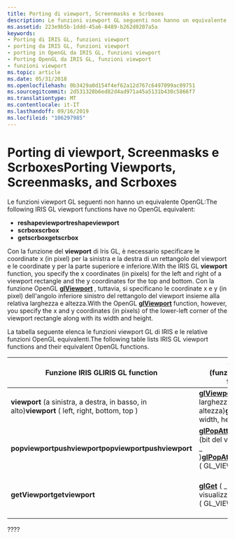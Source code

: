 ```yaml
---
title: Porting di viewport, Screenmasks e Scrboxes
description: Le funzioni viewport GL seguenti non hanno un equivalente OpenGL
ms.assetid: 223e9b5b-1ddd-45a6-8489-b262d0207a5a
keywords:
- Porting di IRIS GL, funzioni viewport
- porting da IRIS GL, funzioni viewport
- porting in OpenGL da IRIS GL, funzioni viewport
- Porting OpenGL da IRIS GL, funzioni viewport
- funzioni viewport
ms.topic: article
ms.date: 05/31/2018
ms.openlocfilehash: 0b3429a0d154f4ef62a12d767c6497099ac09751
ms.sourcegitcommit: 2d531328b6ed82d4ad971a45a5131b430c5866f7
ms.translationtype: MT
ms.contentlocale: it-IT
ms.lasthandoff: 09/16/2019
ms.locfileid: "106297985"
---
```

# <a name="porting-viewports-screenmasks-and-scrboxes"></a><span data-ttu-id="a1cfb-108">Porting di viewport, Screenmasks e Scrboxes</span><span class="sxs-lookup"><span data-stu-id="a1cfb-108">Porting Viewports, Screenmasks, and Scrboxes</span></span>

<span data-ttu-id="a1cfb-109">Le funzioni viewport GL seguenti non hanno un equivalente OpenGL:</span><span class="sxs-lookup"><span data-stu-id="a1cfb-109">The following IRIS GL viewport functions have no OpenGL equivalent:</span></span>

-   <span data-ttu-id="a1cfb-110">**reshapeviewport**</span><span class="sxs-lookup"><span data-stu-id="a1cfb-110">**reshapeviewport**</span></span>
-   <span data-ttu-id="a1cfb-111">**scrbox**</span><span class="sxs-lookup"><span data-stu-id="a1cfb-111">**scrbox**</span></span>
-   <span data-ttu-id="a1cfb-112">**getscrbox**</span><span class="sxs-lookup"><span data-stu-id="a1cfb-112">**getscrbox**</span></span>

<span data-ttu-id="a1cfb-113">Con la funzione del **viewport** di Iris GL, è necessario specificare le coordinate x (in pixel) per la sinistra e la destra di un rettangolo del viewport e le coordinate y per la parte superiore e inferiore.</span><span class="sxs-lookup"><span data-stu-id="a1cfb-113">With the IRIS GL **viewport** function, you specify the x coordinates (in pixels) for the left and right of a viewport rectangle and the y coordinates for the top and bottom.</span></span> <span data-ttu-id="a1cfb-114">Con la funzione OpenGL [**glViewport**](glviewport.md) , tuttavia, si specificano le coordinate x e y (in pixel) dell'angolo inferiore sinistro del rettangolo del viewport insieme alla relativa larghezza e altezza.</span><span class="sxs-lookup"><span data-stu-id="a1cfb-114">With the OpenGL [**glViewport**](glviewport.md) function, however, you specify the x and y coordinates (in pixels) of the lower-left corner of the viewport rectangle along with its width and height.</span></span>

<span data-ttu-id="a1cfb-115">La tabella seguente elenca le funzioni viewport GL di IRIS e le relative funzioni OpenGL equivalenti.</span><span class="sxs-lookup"><span data-stu-id="a1cfb-115">The following table lists IRIS GL viewport functions and their equivalent OpenGL functions.</span></span>



| <span data-ttu-id="a1cfb-116">Funzione IRIS GL</span><span class="sxs-lookup"><span data-stu-id="a1cfb-116">IRIS GL function</span></span>                          | <span data-ttu-id="a1cfb-117">OpenGL (funzione)</span><span class="sxs-lookup"><span data-stu-id="a1cfb-117">OpenGL function</span></span>                                                                                         | <span data-ttu-id="a1cfb-118">Significato</span><span class="sxs-lookup"><span data-stu-id="a1cfb-118">Meaning</span></span>                      |
|-------------------------------------------|---------------------------------------------------------------------------------------------------------|------------------------------|
| <span data-ttu-id="a1cfb-119">**viewport** (a sinistra, a destra, in basso, in alto)</span><span class="sxs-lookup"><span data-stu-id="a1cfb-119">**viewport** ( left, right, bottom, top )</span></span> | <span data-ttu-id="a1cfb-120">[**glViewport**](glviewport.md) (x, y, larghezza, altezza)</span><span class="sxs-lookup"><span data-stu-id="a1cfb-120">[**glViewport**](glviewport.md) ( x, y, width, height )</span></span>                                                | <span data-ttu-id="a1cfb-121">Imposta il viewport.</span><span class="sxs-lookup"><span data-stu-id="a1cfb-121">Sets the viewport.</span></span>           |
| <span data-ttu-id="a1cfb-122">**popviewportpushviewport**</span><span class="sxs-lookup"><span data-stu-id="a1cfb-122">**popviewportpushviewport**</span></span><br/>    | <span data-ttu-id="a1cfb-123">[**glPopAttrib**](glpopattrib.md)[**glPushAttrib**](glpushattrib.md) (bit del viewport per GL \_ \_ )</span><span class="sxs-lookup"><span data-stu-id="a1cfb-123">[**glPopAttrib**](glpopattrib.md)[**glPushAttrib**](glpushattrib.md) ( GL\_VIEWPORT\_BIT )</span></span><br/> | <span data-ttu-id="a1cfb-124">Inserisce e estrae lo stack.</span><span class="sxs-lookup"><span data-stu-id="a1cfb-124">Pushes and pops the stack.</span></span>   |
| <span data-ttu-id="a1cfb-125">**getViewport**</span><span class="sxs-lookup"><span data-stu-id="a1cfb-125">**getviewport**</span></span>                           | <span data-ttu-id="a1cfb-126">[**glGet**](glgetbooleanv--glgetdoublev--glgetfloatv--glgetintegerv.md) ( \_ riquadro di visualizzazione GL)</span><span class="sxs-lookup"><span data-stu-id="a1cfb-126">[**glGet**](glgetbooleanv--glgetdoublev--glgetfloatv--glgetintegerv.md) ( GL\_VIEWPORT )</span></span>               | <span data-ttu-id="a1cfb-127">Restituisce le dimensioni del viewport.</span><span class="sxs-lookup"><span data-stu-id="a1cfb-127">Returns viewport dimensions.</span></span> |



 

<span data-ttu-id="a1cfb-128">??</span><span class="sxs-lookup"><span data-stu-id="a1cfb-128">??</span></span>

 

 





